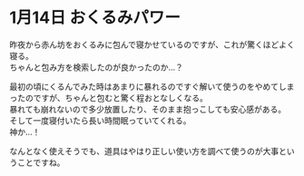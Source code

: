 # 1月14日 おくるみパワー

昨夜から赤ん坊をおくるみに包んで寝かせているのですが、これが驚くほどよく寝る。  
ちゃんと包み方を検索したのが良かったのか…？

最初の頃にくるんでみた時はあまりに暴れるのですぐ解いて使うのをやめてしまったのですが、ちゃんと包むと驚く程おとなしくなる。  
暴れても崩れないので多少放置したり、そのまま抱っこしても安心感がある。  
そして一度寝付いたら長い時間眠っていてくれる。  
神か…！

なんとなく使えそうでも、道具はやはり正しい使い方を調べて使うのが大事ということですね。